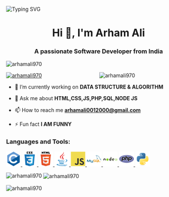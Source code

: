   ![Typing SVG](https://readme-typing-svg.herokuapp.com?font=Calibri&size=30&color=0096FF&duration=3000&center=true&width=446&lines=My+Name+is+Arham+Ali+!)

<h1 align="center">Hi 👋, I'm Arham Ali</h1>
<h3 align="center">A passionate Software Developer from India</h3>

<p align="left"> <img src="https://komarev.com/ghpvc/?username=arhamali970&label=Profile%20views&color=0e75b6&style=flat" alt="arhamali970" /> </p> 
<img src="https://camo.githubusercontent.com/cae12fddd9d6982901d82580bdf321d81fb299141098ca1c2d4891870827bf17/68747470733a2f2f6d69726f2e6d656469756d2e636f6d2f6d61782f313336302f302a37513379765349765f7430696f4a2d5a2e676966" alt="arhamali970" align="right" width="250" />

<p align="left"> <a href="https://github.com/ryo-ma/github-profile-trophy"><img src="https://github-profile-trophy.vercel.app/?username=arhamali970" alt="arhamali970" /></a> </p>

- 🌱 I’m currently working on **DATA STRUCTURE & ALGORITHM**

- 💬 Ask me about **HTML,CSS,JS,PHP,SQL,NODE JS**

- 📫 How to reach me **arhamali0012000@gmail.com**

- ⚡ Fun fact **I AM FUNNY**

<!-- <h3 align="left">Connect with me:</h3>
<p align="left">
<a href="https://twitter.com/arhamali" target="blank"><img align="center" src="https://raw.githubusercontent.com/rahuldkjain/github-profile-readme-generator/master/src/images/icons/Social/twitter.svg" alt="arhamali" height="30" width="40" /></a>
<a href="https://linkedin.com/in/arham ali" target="blank"><img align="center" src="https://raw.githubusercontent.com/rahuldkjain/github-profile-readme-generator/master/src/images/icons/Social/linked-in-alt.svg" alt="arham ali" height="30" width="40" /></a>
<a href="https://www.codechef.com/users/arham_9797" target="blank"><img align="center" src="https://cdn.jsdelivr.net/npm/simple-icons@3.1.0/icons/codechef.svg" alt="arham_9797" height="30" width="40" /></a>
<a href="https://www.leetcode.com/crack_leet97" target="blank"><img align="center" src="https://raw.githubusercontent.com/rahuldkjain/github-profile-readme-generator/master/src/images/icons/Social/leet-code.svg" alt="crack_leet97" height="30" width="40" /></a>
</p> -->

<h3 align="left">Languages and Tools:</h3>
<p align="left"> <a href="https://www.cprogramming.com/" target="_blank" rel="noreferrer"> <img src="https://raw.githubusercontent.com/devicons/devicon/master/icons/c/c-original.svg" alt="c" width="40" height="40"/> </a> <a href="https://www.w3schools.com/css/" target="_blank" rel="noreferrer"> <img src="https://raw.githubusercontent.com/devicons/devicon/master/icons/css3/css3-original-wordmark.svg" alt="css3" width="40" height="40"/> </a> <a href="https://www.w3.org/html/" target="_blank" rel="noreferrer"> <img src="https://raw.githubusercontent.com/devicons/devicon/master/icons/html5/html5-original-wordmark.svg" alt="html5" width="40" height="40"/> </a> <a href="https://www.java.com" target="_blank" rel="noreferrer"> <img src="https://raw.githubusercontent.com/devicons/devicon/master/icons/java/java-original.svg" alt="java" width="40" height="40"/> </a> <a href="https://developer.mozilla.org/en-US/docs/Web/JavaScript" target="_blank" rel="noreferrer"> <img src="https://raw.githubusercontent.com/devicons/devicon/master/icons/javascript/javascript-original.svg" alt="javascript" width="40" height="40"/> </a> <a href="https://www.mysql.com/" target="_blank" rel="noreferrer"> <img src="https://raw.githubusercontent.com/devicons/devicon/master/icons/mysql/mysql-original-wordmark.svg" alt="mysql" width="40" height="40"/> </a> <a href="https://nodejs.org" target="_blank" rel="noreferrer"> <img src="https://raw.githubusercontent.com/devicons/devicon/master/icons/nodejs/nodejs-original-wordmark.svg" alt="nodejs" width="40" height="40"/> </a> <a href="https://www.php.net" target="_blank" rel="noreferrer"> <img src="https://raw.githubusercontent.com/devicons/devicon/master/icons/php/php-original.svg" alt="php" width="40" height="40"/> </a> <a href="https://www.python.org" target="_blank" rel="noreferrer"> <img src="https://raw.githubusercontent.com/devicons/devicon/master/icons/python/python-original.svg" alt="python" width="40" height="40"/> </a> </p>

<p><img align="left" src="https://github-readme-stats.vercel.app/api/top-langs?username=arhamali970&show_icons=true&locale=en&layout=compact" alt="arhamali970" /></p>

<p>&nbsp;<img align="center" src="https://github-readme-stats.vercel.app/api?username=arhamali970&show_icons=true&locale=en" alt="arhamali970" /></p>

<p><img align="center" src="https://github-readme-streak-stats.herokuapp.com/?user=arhamali970&" alt="arhamali970" /></p>
